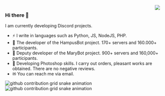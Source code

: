 <img align='right' src="https://github-readme-stats.vercel.app/api?username=ImPlastinka&show_icons=true">

### Hi there 👋

I am currently developing Discord projects.

- ⚡ I write in languages such as Python, JS, NodeJS, PHP.
- 📖 The developer of the HampusBot project. 170+ servers and 160.000+ participants.
- 🎤 Deputy developer of the MaryBot project. 900+ servers and 160,000+ participants.
- 🎨 Developing Photoshop skills. I carry out orders, pleasant works are obtained. There are no negative reviews.
- ✉ You can reach me via email.


![github contribution grid snake animation](https://raw.githubusercontent.com/ooliver1/ImPlastinka/output/github-contribution-grid-snake-dark.svg#gh-dark-mode-only)![github contribution grid snake animation](https://raw.githubusercontent.com/ooliver1/ImPlastinka/output/github-contribution-grid-snake.svg#gh-light-mode-only)

